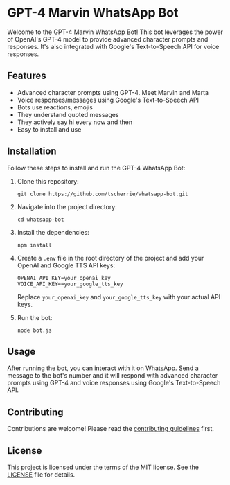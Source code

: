 # GPT-4 Marvin WhatsApp Bot

Welcome to the GPT-4 Marvin WhatsApp Bot! This bot leverages the power of OpenAI's GPT-4 model to provide advanced character prompts and responses. It's also integrated with Google's Text-to-Speech API for voice responses. 

## Features

- Advanced character prompts using GPT-4. Meet Marvin and Marta
- Voice responses/messages using Google's Text-to-Speech API
- Bots use reactions, emojis
- They understand quoted messages
- They actively say hi every now and then
- Easy to install and use

## Installation

Follow these steps to install and run the GPT-4 WhatsApp Bot:

1. Clone this repository:
    ```
    git clone https://github.com/tscherrie/whatsapp-bot.git
    ```
2. Navigate into the project directory:
    ```
    cd whatsapp-bot
    ```
3. Install the dependencies:
    ```
    npm install
    ```
4. Create a `.env` file in the root directory of the project and add your OpenAI and Google TTS API keys:
    ```
    OPENAI_API_KEY=your_openai_key
    VOICE_API_KEY==your_google_tts_key
    ```
    Replace `your_openai_key` and `your_google_tts_key` with your actual API keys.

5. Run the bot:
    ```
    node bot.js
    ```

## Usage

After running the bot, you can interact with it on WhatsApp. Send a message to the bot's number and it will respond with advanced character prompts using GPT-4 and voice responses using Google's Text-to-Speech API.

## Contributing

Contributions are welcome! Please read the [contributing guidelines](CONTRIBUTING.md) first.

## License

This project is licensed under the terms of the MIT license. See the [LICENSE](LICENSE.md) file for details.
